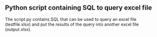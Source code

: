 ## Python script containing SQL to query excel file

The script.py contains SQL that can be used to query an excel file (testfile.xlsx) and put the results of the query into another excel file (output.xlsx).
